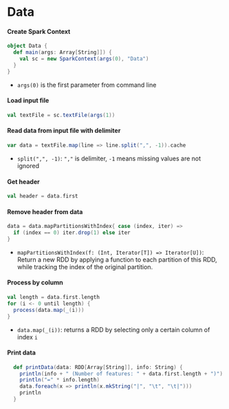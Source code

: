 Data
====

#### Create Spark Context

```scala
object Data {
  def main(args: Array[String]]) {
    val sc = new SparkContext(args(0), "Data")
  }
}
```

- `args(0)` is the first parameter from command line

#### Load input file

```scala
val textFile = sc.textFile(args(1))
```

#### Read data from input file with delimiter

```scala
var data = textFile.map(line => line.split(",", -1)).cache
```

- `split(",", -1)`: `","` is delimiter, `-1` means missing values are not ignored

#### Get header

```scala
val header = data.first
```

#### Remove header from data

```scala
data = data.mapPartitionsWithIndex{ case (index, iter) =>
  if (index == 0) iter.drop(1) else iter
}
```

- `mapPartitionsWithIndex(f: (Int, Iterator[T]) => Iterator[U])`: Return a new RDD by applying a function to each partition of this RDD, while tracking the index of the original partition.

#### Process by column

```scala
val length = data.first.length
for (i <- 0 until length) {
  process(data.map(_(i)))
}
```

- `data.map(_(i))`: returns a RDD by selecting only a certain column of index `i`

#### Print data

```scala
  def printData(data: RDD[Array[String]], info: String) {
    println(info + " (Number of features: " + data.first.length + ")")
    println("=" * info.length)
    data.foreach(x => println(x.mkString("|", "\t", "\t|")))
    println
  }
```
